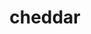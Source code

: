 ---
facebook: https://facebook.com/cheddar
instagram: https://instagram.com/cheddar
linkedin: https://linkedin.com/company/cheddar-inc-
logohandle: cheddar
sort: cheddar
title: cheddar
twitter: https://x.com/cheddar
website: https://cheddar.com/
wikipedia: https://en.wikipedia.org/wiki/Cheddar_(TV_channel)
youtube: https://youtube.com/cheddar
---